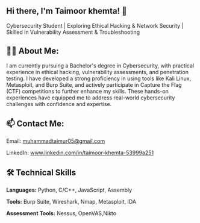 Hi there, I'm Taimoor khemta! 👋
----------------------------------
Cybersecurity Student | Exploring Ethical Hacking & Network Security | Skilled in Vulnerability Assessment & Troubleshooting

🧑‍💻 About Me:
---------------
I am currently pursuing a Bachelor's degree in Cybersecurity, with practical experience in ethical hacking, vulnerability assessments, and penetration testing. I have developed a strong proficiency in using tools like Kali Linux, Metasploit, and Burp Suite, and actively participate in Capture the Flag (CTF) competitions to further enhance my skills. These hands-on experiences have equipped me to address real-world cybersecurity challenges with confidence and expertise.

📫 Contact Me:
---------------
Email: muhammadtaimur05@gmail.com

LinkedIn: www.linkedin.com/in/taimoor-khemta-53999a251

🛠️ Technical Skills
--------------------  
**Languages:** Python, C/C++, JavaScript, Assembly

**Tools:** Burp Suite, Wireshark, Nmap, Metasploit, IDA

**Assessment Tools:** Nessus, OpenVAS,Nikto

